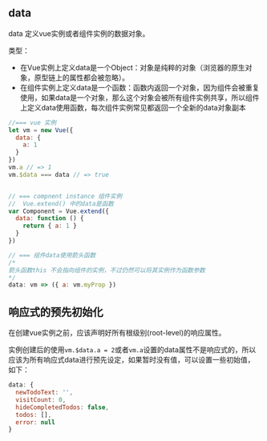 ## data
data 定义vue实例或者组件实例的数据对象。

类型：
* 在Vue实例上定义data是一个Object：对象是纯粹的对象（浏览器的原生对象，原型链上的属性都会被忽略）。
* 在组件实例上定义data是一个函数：函数内返回一个对象，因为组件会被重复使用，如果data是一个对象，那么这个对象会被所有组件实例共享，所以组件上定义data使用函数，每次组件实例常见都返回一个全新的data对象副本

```js
//=== vue 实例
let vm = new Vue({
  data: {
    a: 1
  }
})
vm.a // => 1
vm.$data === data // => true


// === compnent instance 组件实例
//  Vue.extend() 中的data是函数
var Component = Vue.extend({
  data: function () {
    return { a: 1 }
  }
})

// === 组件data使用箭头函数
/*
箭头函数this 不会指向组件的实例，不过仍然可以将其实例作为函数参数
*/
data: vm => ({ a: vm.myProp })
```



## 响应式的预先初始化
在创建vue实例之前，应该声明好所有根级别(root-level)的响应属性。

实例创建后的使用`vm.$data.a = 2`或者`vm.a`设置的data属性不是响应式的，所以应该为所有响应式data进行预先设定，如果暂时没有值，可以设置一些初始值，如下：

```js
data: {
  newTodoText: '',
  visitCount: 0,
  hideCompletedTodos: false,
  todos: [],
  error: null
}
```



